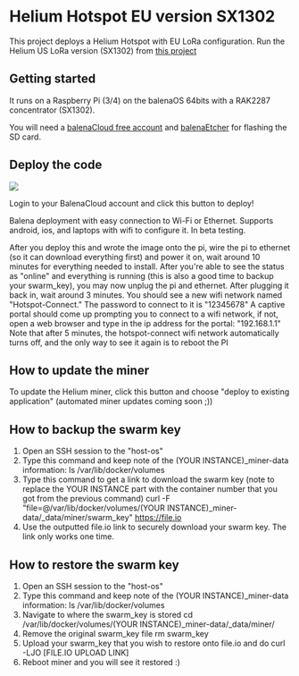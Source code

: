 # Helium Hotspot EU version SX1302

This project deploys a Helium Hotspot with EU LoRa configuration. Run the Helium US LoRa version (SX1302) from [this project](https://github.com/PastaGringo/balenaos-helium-gtw)

## Getting started

It runs on a Raspberry Pi (3/4) on the balenaOS 64bits with a RAK2287 concentrator (SX1302).

You will need a [balenaCloud free account](https://dashboard.balena-cloud.com/) and [balenaEtcher](https://balena.io/etcher) for flashing the SD card.

## Deploy the code

[![](https://www.balena.io/deploy.png)](https://dashboard.balena-cloud.com/deploy?repoUrl=https://github.com/PastaGringo/balenaos-helium-gtw-pi4-rak2287-eu868)

Login to your BalenaCloud account and click this button to deploy! 

Balena deployment with easy connection to Wi-Fi or Ethernet. Supports android, ios, and laptops with wifi to configure it. In beta testing.

After you deploy this and wrote the image onto the pi, wire the pi to ethernet (so it can download everything first) and power it on, wait around 10 minutes for everything needed to install. After you're able to see the status as "online" and everything is running (this is also a good time to backup your swarm_key), you may now unplug the pi and ethernet. After plugging it back in, wait around 3 minutes.
You should see a new wifi network named "Hotspot-Connect." The password to connect to it is "12345678"
A captive portal should come up prompting you to connect to a wifi network, if not, open a web browser and type in the ip address for the portal: "192.168.1.1"
Note that after 5 minutes, the hotspot-connect wifi network automatically turns off, and the only way to see it again is to reboot the PI

## How to update the miner

To update the Helium miner, click this button and choose "deploy to existing application" (automated miner updates coming soon ;))


## How to backup the swarm key

1. Open an SSH session to the "host-os"
2. Type this command and keep note of the (YOUR INSTANCE)_miner-data information: 
      ls /var/lib/docker/volumes
3. Type this command to get a link to download the swarm key (note to replace the YOUR INSTANCE part with the container number that you got from the previous command) 
      curl -F "file=@/var/lib/docker/volumes/(YOUR INSTANCE)_miner-data/_data/miner/swarm_key" https://file.io
4. Use the outputted file.io link to securely download your swarm key. The link only works one time.


## How to restore the swarm key

1. Open an SSH session to the "host-os"
2. Type this command and keep note of the (YOUR INSTANCE)_miner-data information: 
      ls /var/lib/docker/volumes
3. Navigate to where the swarm_key is stored
      cd /var/lib/docker/volumes/(YOUR INSTANCE)_miner-data/_data/miner/
4. Remove the original swarm_key file
      rm swarm_key
5. Upload your swarm_key that you wish to restore onto file.io and do
      curl -LJO [FILE.IO UPLOAD LINK]
6. Reboot miner and you will see it restored :)



